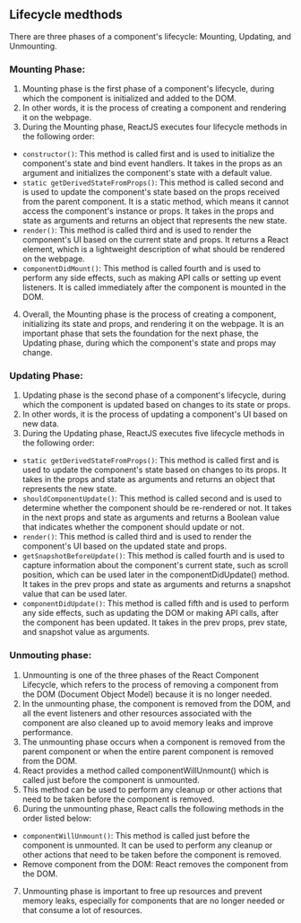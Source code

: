 ## Lifecycle medthods
There are three phases of a component's lifecycle: Mounting, Updating, and Unmounting. 
### Mounting Phase: 
1.  Mounting phase is the first phase of a component's lifecycle, during which the component is initialized and added to the DOM.
2.  In other words, it is the process of creating a component and rendering it on the webpage.
3.  During the Mounting phase, ReactJS executes four lifecycle methods in the following order:
- `constructor()`: This method is called first and is used to initialize the component's state and bind event handlers. It takes in the props as an argument and initializes the component's state with a default value.
- `static getDerivedStateFromProps()`: This method is called second and is used to update the component's state based on the props received from the parent component. It is a static method, which means it cannot access the component's instance or props. It takes in the props and state as arguments and returns an object that represents the new state.
- `render()`: This method is called third and is used to render the component's UI based on the current state and props. It returns a React element, which is a lightweight description of what should be rendered on the webpage.
- `componentDidMount()`: This method is called fourth and is used to perform any side effects, such as making API calls or setting up event listeners. It is called immediately after the component is mounted in the DOM.
4. Overall, the Mounting phase is the process of creating a component, initializing its state and props, and rendering it on the webpage. It is an important phase that sets the foundation for the next phase, the Updating phase, during which the component's state and props may change.

### Updating Phase:
1. Updating phase is the second phase of a component's lifecycle, during which the component is updated based on changes to its state or props.
2. In other words, it is the process of updating a component's UI based on new data.
3. During the Updating phase, ReactJS executes five lifecycle methods in the following order:
- `static getDerivedStateFromProps()`: This method is called first and is used to update the component's state based on changes to its props. It takes in the props and state as arguments and returns an object that represents the new state.
- `shouldComponentUpdate()`: This method is called second and is used to determine whether the component should be re-rendered or not. It takes in the next props and state as arguments and returns a Boolean value that indicates whether the component should update or not.
- `render()`: This method is called third and is used to render the component's UI based on the updated state and props.
- `getSnapshotBeforeUpdate()`: This method is called fourth and is used to capture information about the component's current state, such as scroll position, which can be used later in the componentDidUpdate() method. It takes in the prev props and state as arguments and returns a snapshot value that can be used later.
- `componentDidUpdate()`: This method is called fifth and is used to perform any side effects, such as updating the DOM or making API calls, after the component has been updated. It takes in the prev props, prev state, and snapshot value as arguments.

### Unmouting phase:
1. Unmounting is one of the three phases of the React Component Lifecycle, which refers to the process of removing a component from the DOM (Document Object Model) because it is no longer needed.
2. In the unmounting phase, the component is removed from the DOM, and all the event listeners and other resources associated with the component are also cleaned up to avoid memory leaks and improve performance.
3. The unmounting phase occurs when a component is removed from the parent component or when the entire parent component is removed from the DOM.
4. React provides a method called componentWillUnmount() which is called just before the component is unmounted. 
5. This method can be used to perform any cleanup or other actions that need to be taken before the component is removed.
6. During the unmounting phase, React calls the following methods in the order listed below:
- `componentWillUnmount()`: This method is called just before the component is unmounted. It can be used to perform any cleanup or other actions that need to be taken before the component is removed.
- Remove component from the DOM: React removes the component from the DOM.
7. Unmounting phase is important to free up resources and prevent memory leaks, especially for components that are no longer needed or that consume a lot of resources. 

